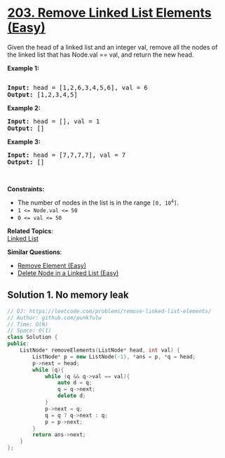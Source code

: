 # [203. Remove Linked List Elements (Easy)](https://leetcode.com/problems/remove-linked-list-elements/)

<p>Given the head of a linked list and an integer val, remove all the nodes of the linked list that has Node.val == val, and return the new head.</p>

<p><strong>Example 1:</strong></p>
<img alt="" src="https://assets.leetcode.com/uploads/2021/03/06/removelinked-list.jpg">
<pre>
<strong>Input:</strong> head = [1,2,6,3,4,5,6], val = 6
<strong>Output:</strong> [1,2,3,4,5]
</pre>

<p><strong>Example 2:</strong></p>
<pre>
<strong>Input:</strong> head = [], val = 1
<strong>Output:</strong> []
</pre>


<p><strong>Example 3:</strong></p>
<pre>
<strong>Input:</strong> head = [7,7,7,7], val = 7
<strong>Output:</strong> []
</pre>

<p>&nbsp;</p>
<p><strong>Constraints:</strong></p>

<ul>
  <li>The number of nodes in the list is in the range <code>[0, 10<sup>4</sup>]</code>.</li>
  <li><code>1 &lt;= Node.val &lt;= 50</code></li>
  <li><code>0 &lt;= val &lt;= 50</code></li>
</ul>


**Related Topics**:  
[Linked List](https://leetcode.com/tag/linked-list/)

**Similar Questions**:
* [Remove Element (Easy)](https://leetcode.com/problems/remove-element/)
* [Delete Node in a Linked List (Easy)](https://leetcode.com/problems/delete-node-in-a-linked-list/)

## Solution 1. No memory leak

```cpp
// OJ: https://leetcode.com/problems/remove-linked-list-elements/
// Author: github.com/punkfulw
// Time: O(N)
// Space: O(1)
class Solution {
public:
    ListNode* removeElements(ListNode* head, int val) {
        ListNode* p = new ListNode(-1), *ans = p, *q = head;
        p->next = head;
        while (q){
            while (q && q->val == val){
                auto d = q;
                q = q->next;
                delete d;
            }
            p->next = q;
            q = q ? q->next : q;
            p = p->next;
        }
        return ans->next;
    }
};
```
